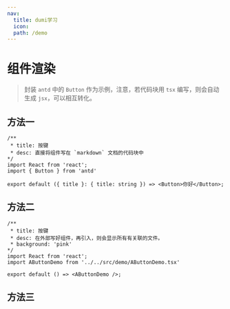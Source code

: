 ```yaml
---
nav:
  title: dumi学习
  icon: 
  path: /demo
---
```


# 组件渲染
> 封装 `antd` 中的 `Button` 作为示例，注意，若代码块用 `tsx` 编写，则会自动生成 `jsx`，可以相互转化。

## 方法一

```tsx
/**
 * title: 按键
 * desc: 直接将组件写在 `markdown` 文档的代码块中
*/
import React from 'react';
import { Button } from 'antd'

export default ({ title }: { title: string }) => <Button>你好</Button>;
```

## 方法二

```tsx
/**
 * title: 按键
 * desc: 在外部写好组件，再引入，则会显示所有有关联的文件。
 * background: 'pink'
*/
import React from 'react';
import AButtonDemo from '../../src/demo/AButtonDemo.tsx'

export default () => <AButtonDemo />;
```

## 方法三
<code src="../../src/demo/AButtonDemo.tsx" title="按键" desc="以`code`的形式嵌入" hideActions='["CSB"]'>
